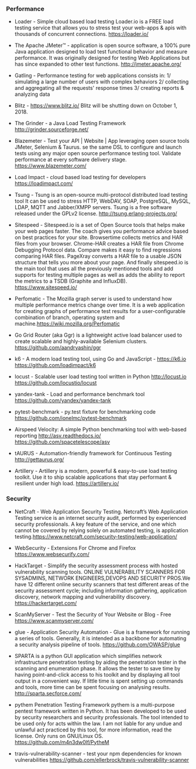 ### Performance 
* Loader - Simple cloud based load testing Loader.io is a FREE load testing service that allows you to stress test
your web-apps & apis with thousands of concurrent connections. https://loader.io/

* The Apache JMeter™  - application is open source software, a 100% pure Java application designed to load test functional behavior and measure performance. It was originally designed for testing Web Applications but has since expanded to other test functions. http://jmeter.apache.org/

* Gatling - Performance testing for web applications consists in: 1/ simulating a large number of users with complex behaviors
2/ collecting and aggregating all the requests' response times
3/ creating reports & analyzing data

* Blitz - https://www.blitz.io/ Blitz will be shutting down on October 1, 2018.

* The Grinder - a Java Load Testing Framework http://grinder.sourceforge.net/

* Blazemeter - Test your API | Website | App leveraging open source tools JMeter, Selenium & Taurus. se the same DSL to configure and launch tests using any major open source performance testing tool. Validate performance at every software delivery stage. https://www.blazemeter.com/

* Load Impact - cloud based load testing for developers https://loadimpact.com/

* Tsung - Tsung is an open-source multi-protocol distributed load testing tool
It can be used to stress HTTP, WebDAV, SOAP, PostgreSQL, MySQL, LDAP, MQTT and Jabber/XMPP servers. Tsung is a free software released under the GPLv2 license. http://tsung.erlang-projects.org/

* Sitespeed - Sitespeed.io is a set of Open Source tools that helps make your web pages faster. The coach gives you performance advice based on best practices for your site. Browsertime collects metrics and HAR files from your browser. Chrome-HAR creates a HAR file from Chrome Debugging Protocol data. Compare makes it easy to find regressions comparing HAR files. PageXray converts a HAR file to a usable JSON structure that tells you more about your page. And finally sitespeed.io is the main tool that uses all the previously mentioned tools and add supports for testing multiple pages as well as adds the ability to report the metrics to a TSDB (Graphite and InfluxDB). https://www.sitespeed.io/

* Perfomatic - The Mozilla graph server is used to understand how multiple performance metrics change over time. It is a web application for creating graphs of performance test results for a user-configurable combination of branch, operating system and machine.https://wiki.mozilla.org/Perfomatic

* Go Grid Router (aka Ggr) is a lightweight active load balancer used to create scalable and highly-available Selenium clusters. https://github.com/aandryashin/ggr

* k6 - A modern load testing tool, using Go and JavaScript - https://k6.io  https://github.com/loadimpact/k6

* locust - Scalable user load testing tool written in Python http://locust.io https://github.com/locustio/locust

* yandex-tank - Load and performance benchmark tool https://github.com/yandex/yandex-tank

* pytest-benchmark - py.test fixture for benchmarking code  https://github.com/ionelmc/pytest-benchmark

* Airspeed Velocity: A simple Python benchmarking tool with web-based reporting http://asv.readthedocs.io/ https://github.com/spacetelescope/asv 

* tAURUS - Automation-friendly framework for Continuous Testing http://gettaurus.org/ 

* Artillery - Artillery is a modern, powerful & easy-to-use load testing toolkit. Use it to ship scalable applications that stay performant & resilient under high load. https://artillery.io/

### Security
* NetCraft - Web Application Security Testing. Netcraft’s Web Application Testing service is an internet security audit, performed by experienced security professionals. A key feature of the service, and one which cannot be covered by relying solely on automated testing, is application testing.https://www.netcraft.com/security-testing/web-application/

* WebSecurity - Extensions For Chrome and Firefox https://www.websecurify.com/

* HackTarget - Simplify the security assessment process with hosted vulnerability scanning tools. ONLINE VULNERABILITY SCANNERS
FOR SYSADMINS, NETWORK ENGINEERS,DEVOPS AND SECURITY PROS.We have 12 different online security scanners that test different areas of the security assessment cycle; including information gathering, application discovery, network mapping and vulnerability discovery. https://hackertarget.com/

* ScanMyServer - Test the Security of Your Website or Blog - Free https://www.scanmyserver.com/

* glue - Application Security Automation - Glue is a framework for running a series of tools. Generally, it is intended as a backbone for automating a security analysis pipeline of tools.  https://github.com/OWASP/glue

* SPARTA is a python GUI application which simplifies network infrastructure penetration testing by aiding the penetration tester in the scanning and enumeration phase. It allows the tester to save time by having point-and-click access to his toolkit and by displaying all tool output in a convenient way. If little time is spent setting up commands and tools, more time can be spent focusing on analysing results. http://sparta.secforce.com/ 

* pythem Penetration Testing Framework
pythem is a multi-purpose pentest framework written in Python. It has been developed to be used by security researchers and security professionals. The tool intended to be used only for acts within the law. I am not liable for any undue and unlawful act practiced by this tool, for more information, read the license. Only runs on GNU/Linux OS. https://github.com/m4n3dw0lf/PytheM 

* travis-vulnerability-scanner -  test your npm dependencies for known vulnerabilities https://github.com/ellerbrock/travis-vulnerability-scanner
